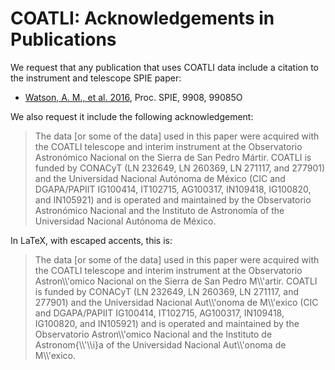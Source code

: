 # COATLI: Acknowledgements in Publications

We request that any publication that uses COATLI data include a citation to the instrument and
telescope SPIE paper:

* [Watson, A. M., et al. 2016](https://ui.adsabs.harvard.edu/#abs/2016SPIE.9908E..5OW/abstract), Proc. SPIE, 9908, 99085O

We also request it include the following acknowledgement:

<blockquote>
The data [or some of the data] used in this paper were acquired with the
COATLI telescope and interim instrument at the Observatorio Astronómico
Nacional on the Sierra de San Pedro Mártir. COATLI is funded by CONACyT
(LN 232649, LN 260369, LN 271117, and 277901) and the Universidad Nacional Autónoma de
México (CIC and DGAPA/PAPIIT IG100414, IT102715, AG100317, IN109418, IG100820, and IN105921) and is
operated and maintained by the Observatorio Astronómico Nacional and the
Instituto de Astronomía of the Universidad Nacional Autónoma de México.
</blockquote>

In LaTeX, with escaped accents, this is:

<blockquote>
The data [or some of the data] used in this paper were acquired with the
COATLI telescope and interim instrument at the Observatorio
Astron\\&apos;omico Nacional on the Sierra de San Pedro M\\&apos;artir. COATLI is
funded by CONACyT (LN 232649, LN 260369, LN 271117, and 277901) and the Universidad
Nacional Aut\\&apos;onoma de M\\&apos;exico (CIC and DGAPA/PAPIIT 
IG100414, IT102715, AG100317, IN109418, IG100820, and IN105921) and is operated and maintained by the
Observatorio Astron\\&apos;omico Nacional and the Instituto de
Astronom{\\&apos;\\i}a of the Universidad Nacional Aut\\&apos;onoma de M\\&apos;exico.
</blockquote>

